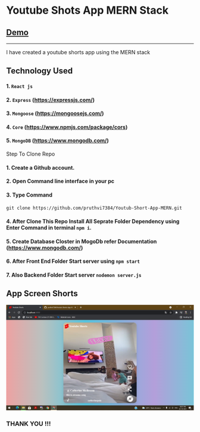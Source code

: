 # Youtube Shots App MERN Stack
## [Demo](https://youtub-shorts-app-mern.netlify.app/)
--------

I have created a youtube shorts app using the MERN stack
## Technology Used

#### 1. `React js`
#### 2. `Express` (https://expressjs.com/)
#### 3. `Mongoose` (https://mongoosejs.com/)
#### 4. `Core` (https://www.npmjs.com/package/cors)
#### 5. `MongoDB` (https://www.mongodb.com/)


Step To Clone Repo

#### 1. Create a Github account.
#### 2. Open Command line interface in your pc
#### 3. Type Command 
    git clone https://github.com/pruthvi7384/Youtub-Short-App-MERN.git
#### 4. After Clone This Repo Install All Seprate Folder Dependency using Enter Command in terminal `npm i`.
#### 5. Create Database Closter in MogoDb refer Documentation (https://www.mongodb.com/)
#### 6. After Front End Folder Start server using  `npm start`
#### 7. Also Backend Folder Start server `nodemon server.js`

App Screen Shorts 
-----

<img src="https://github.com/pruthvi7384/Youtub-Short-App-MERN/blob/master/youtubshort.png">


### THANK YOU !!!
